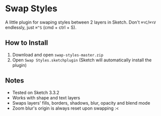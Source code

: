 # Swap Styles
A little plugin for swaping styles between 2 layers in Sketch. Don't ```⌘⌥C```/```⌘⌥V``` endlessly, just ```⌘^S``` (cmd + ctrl + S).

## How to Install
1. Download and open ```swap-styles-master.zip```
2. Open ```Swap Styles.sketchplugin``` (Sketch will automatically install the plugin)

## Notes
* Tested on Sketch 3.3.2
* Works with shape and text layers
* Swaps layers' fills, borders, shadows, blur, opacity and blend mode
* Zoom blur's origin is always reset upon swapping :<